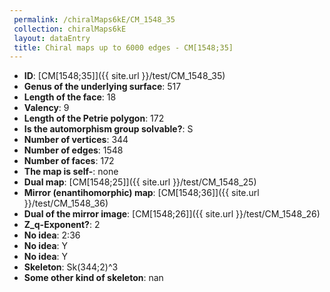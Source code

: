 ```yaml
--- 
 permalink: /chiralMaps6kE/CM_1548_35 
 collection: chiralMaps6kE
 layout: dataEntry
 title: Chiral maps up to 6000 edges - CM[1548;35]
---
```


- **ID**: [CM[1548;35]]({{ site.url }}/test/CM_1548_35)
- **Genus of the underlying surface**: 517
- **Length of the face**: 18
- **Valency**: 9
- **Length of the Petrie polygon**: 172
- **Is the automorphism group solvable?**: S
- **Number of vertices**: 344
- **Number of edges**: 1548
- **Number of faces**: 172
- **The map is self-**: none
- **Dual map**: [CM[1548;25]]({{ site.url }}/test/CM_1548_25)
- **Mirror (enantihomorphic) map**: [CM[1548;36]]({{ site.url }}/test/CM_1548_36)
- **Dual of the mirror image**: [CM[1548;26]]({{ site.url }}/test/CM_1548_26)
- **Z_q-Exponent?**: 2
- **No idea**:  2:36
- **No idea**: Y
- **No idea**: Y
- **Skeleton**: Sk(344;2)^3
- **Some other kind of skeleton**: nan
